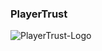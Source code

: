### PlayerTrust

![PlayerTrust-Logo](/Users/innovoeb/Documents/SwiftUI/PlayerTrust/Images/logo_size_invert.jpg)